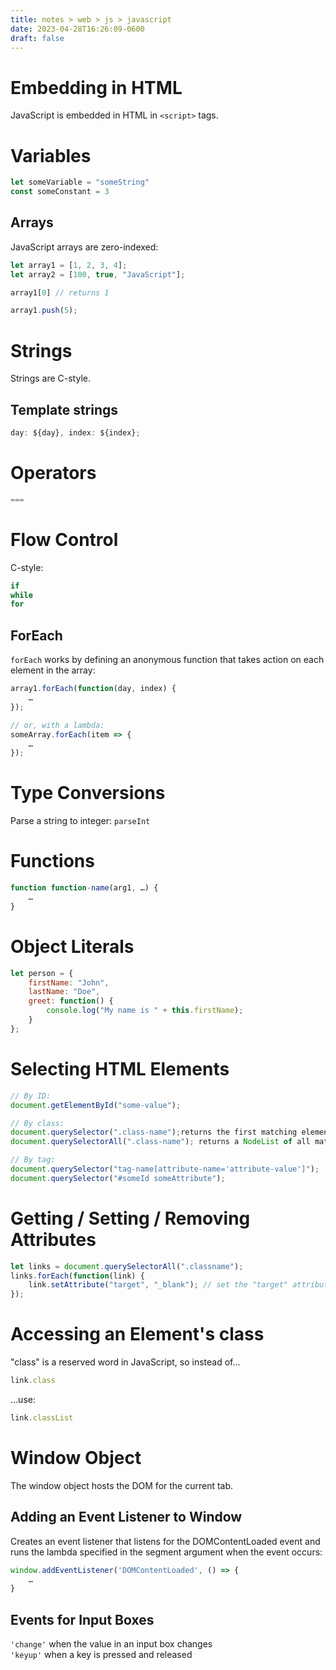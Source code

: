 ```yaml
---
title: notes > web > js > javascript
date: 2023-04-28T16:26:09-0600
draft: false
---
```

# Embedding in HTML
JavaScript is embedded in HTML in `<script>` tags.

# Variables
```js
let someVariable = "someString"
const someConstant = 3
```

## Arrays
JavaScript arrays are zero-indexed:
```js
let array1 = [1, 2, 3, 4];
let array2 = [100, true, "JavaScript"];

array1[0] // returns 1

array1.push(5);
```

# Strings
Strings are C-style.

## Template strings
```js
day: ${day}, index: ${index};
```
# Operators
```js
===
```

# Flow Control
C-style:
```js
if
while
for
```

## ForEach
`forEach` works by defining an anonymous function that takes action on each element in the array:
```js
array1.forEach(function(day, index) {
    …
});

// or, with a lambda:
someArray.forEach(item => {
    …
});
```

# Type Conversions
Parse a string to integer: `parseInt`

# Functions
```js
function function-name(arg1, …) {
    …
}
```

# Object Literals
```js
let person = {
    firstName: "John",
    lastName: "Doe",
    greet: function() {
        console.log("My name is " + this.firstName);
    }
};
```
# Selecting HTML Elements
```js
// By ID:
document.getElementById("some-value");

// By class:
document.querySelector(".class-name");returns the first matching element
document.querySelectorAll(".class-name"); returns a NodeList of all matching elements

// By tag:
document.querySelector("tag-name[attribute-name='attribute-value']");
document.querySelector("#someId someAttribute");
```

# Getting / Setting / Removing Attributes
```js
let links = document.querySelectorAll(".classname");
links.forEach(function(link) {
    link.setAttribute("target", "_blank"); // set the "target" attribute to "_blank"
});
```

# Accessing an Element's class
"class" is a reserved word in JavaScript, so instead of…
```js
link.class
```

…use:
```js
link.classList
```

# Window Object
The window object hosts the DOM for the current tab.

## Adding an Event Listener to Window
Creates an event listener that listens for the DOMContentLoaded event and runs the lambda specified
in the segment argument when the event occurs:
```js
window.addEventListener('DOMContentLoaded', () => {
    …
}
```

## Events for Input Boxes
`'change'` when the value in an input box changes  
`'keyup'` when a key is pressed and released  
